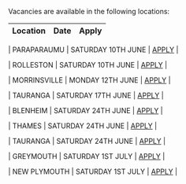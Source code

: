 Vacancies are available in the following locations:

| Location | Date | Apply |
|---|---|---|

| PARAPARAUMU | SATURDAY 10TH JUNE | [APPLY](mailto:tfaala@rgis.co.nz?subject=PARAPARAUMU%20-%20SATURDAY%2010TH%20JUNE) |

| ROLLESTON | SATURDAY 10TH JUNE | [APPLY](mailto:tfaala@rgis.co.nz?subject=ROLLESTON%20-%20SATURDAY%2010TH%20JUNE) |

| MORRINSVILLE | MONDAY 12TH JUNE | [APPLY](mailto:tfaala@rgis.co.nz?subject=MORRINSVILLE%20-%20MONDAY%2012TH%20JUNE) |

| TAURANGA | SATURDAY 17TH JUNE | [APPLY](mailto:tfaala@rgis.co.nz?subject=TAURANGA%20-%20SATURDAY%2017TH%20JUNE) |

| BLENHEIM | SATURDAY 24TH JUNE | [APPLY](mailto:tfaala@rgis.co.nz?subject=BLENHEIM%20-%20SATURDAY%2024TH%20JUNE) |

| THAMES | SATURDAY 24TH JUNE | [APPLY](mailto:tfaala@rgis.co.nz?subject=THAMES%20-%20SATURDAY%2024TH%20JUNE) |

| TAURANGA | SATURDAY 24TH JUNE | [APPLY](mailto:tfaala@rgis.co.nz?subject=TAURANGA%20-%20SATURDAY%2024TH%20JUNE) |

| GREYMOUTH | SATURDAY 1ST JULY | [APPLY](mailto:tfaala@rgis.co.nz?subject=GREYMOUTH%20-%20SATURDAY%201ST%20JULY) |

| NEW PLYMOUTH | SATURDAY 1ST JULY | [APPLY](mailto:tfaala@rgis.co.nz?subject=NEW%20PLYMOUTH%20-%20SATURDAY%201ST%20JULY) |
